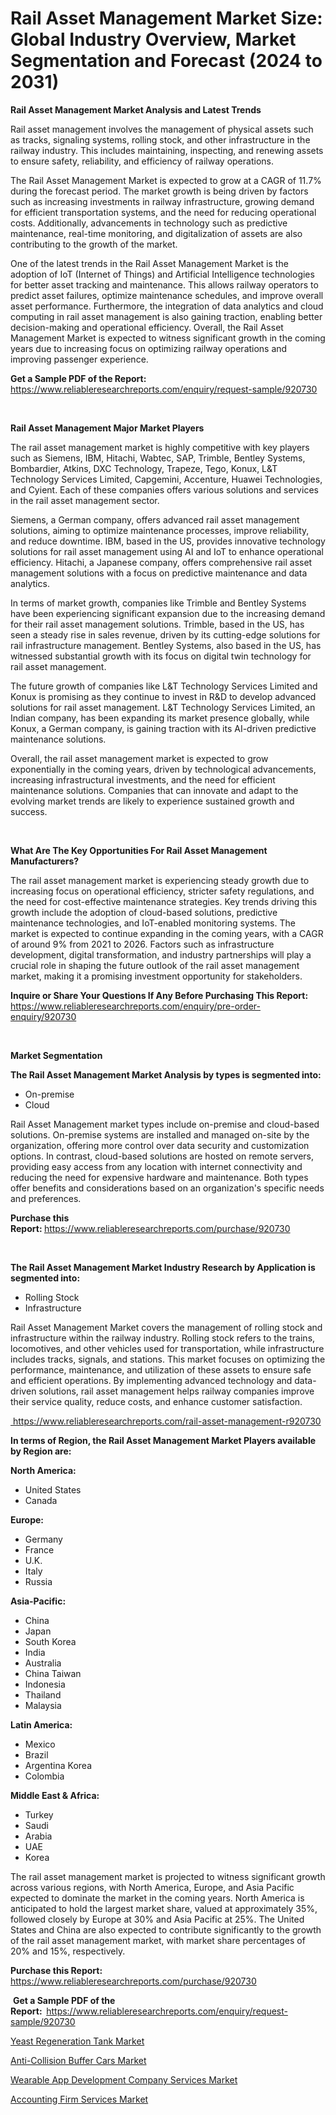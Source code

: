 <p><h1>Rail Asset Management Market Size: Global Industry Overview, Market Segmentation and Forecast (2024 to 2031)</h1></p><p><strong>Rail Asset Management Market Analysis and Latest Trends</strong></p>
<p><p>Rail asset management involves the management of physical assets such as tracks, signaling systems, rolling stock, and other infrastructure in the railway industry. This includes maintaining, inspecting, and renewing assets to ensure safety, reliability, and efficiency of railway operations.</p><p>The Rail Asset Management Market is expected to grow at a CAGR of 11.7% during the forecast period. The market growth is being driven by factors such as increasing investments in railway infrastructure, growing demand for efficient transportation systems, and the need for reducing operational costs. Additionally, advancements in technology such as predictive maintenance, real-time monitoring, and digitalization of assets are also contributing to the growth of the market.</p><p>One of the latest trends in the Rail Asset Management Market is the adoption of IoT (Internet of Things) and Artificial Intelligence technologies for better asset tracking and maintenance. This allows railway operators to predict asset failures, optimize maintenance schedules, and improve overall asset performance. Furthermore, the integration of data analytics and cloud computing in rail asset management is also gaining traction, enabling better decision-making and operational efficiency. Overall, the Rail Asset Management Market is expected to witness significant growth in the coming years due to increasing focus on optimizing railway operations and improving passenger experience.</p></p>
<p><strong>Get a Sample PDF of the Report:&nbsp;</strong> <a href="https://www.reliableresearchreports.com/enquiry/request-sample/920730">https://www.reliableresearchreports.com/enquiry/request-sample/920730</a></p>
<p>&nbsp;</p>
<p><strong>Rail Asset Management Major Market Players</strong></p>
<p><p>The rail asset management market is highly competitive with key players such as Siemens, IBM, Hitachi, Wabtec, SAP, Trimble, Bentley Systems, Bombardier, Atkins, DXC Technology, Trapeze, Tego, Konux, L&T Technology Services Limited, Capgemini, Accenture, Huawei Technologies, and Cyient. Each of these companies offers various solutions and services in the rail asset management sector.</p><p>Siemens, a German company, offers advanced rail asset management solutions, aiming to optimize maintenance processes, improve reliability, and reduce downtime. IBM, based in the US, provides innovative technology solutions for rail asset management using AI and IoT to enhance operational efficiency. Hitachi, a Japanese company, offers comprehensive rail asset management solutions with a focus on predictive maintenance and data analytics.</p><p>In terms of market growth, companies like Trimble and Bentley Systems have been experiencing significant expansion due to the increasing demand for their rail asset management solutions. Trimble, based in the US, has seen a steady rise in sales revenue, driven by its cutting-edge solutions for rail infrastructure management. Bentley Systems, also based in the US, has witnessed substantial growth with its focus on digital twin technology for rail asset management.</p><p>The future growth of companies like L&T Technology Services Limited and Konux is promising as they continue to invest in R&D to develop advanced solutions for rail asset management. L&T Technology Services Limited, an Indian company, has been expanding its market presence globally, while Konux, a German company, is gaining traction with its AI-driven predictive maintenance solutions.</p><p>Overall, the rail asset management market is expected to grow exponentially in the coming years, driven by technological advancements, increasing infrastructural investments, and the need for efficient maintenance solutions. Companies that can innovate and adapt to the evolving market trends are likely to experience sustained growth and success.</p></p>
<p>&nbsp;</p>
<p><strong>What Are The Key Opportunities For Rail Asset Management Manufacturers?</strong></p>
<p><p>The rail asset management market is experiencing steady growth due to increasing focus on operational efficiency, stricter safety regulations, and the need for cost-effective maintenance strategies. Key trends driving this growth include the adoption of cloud-based solutions, predictive maintenance technologies, and IoT-enabled monitoring systems. The market is expected to continue expanding in the coming years, with a CAGR of around 9% from 2021 to 2026. Factors such as infrastructure development, digital transformation, and industry partnerships will play a crucial role in shaping the future outlook of the rail asset management market, making it a promising investment opportunity for stakeholders.</p></p>
<p><strong>Inquire or Share Your Questions If Any Before Purchasing This Report:</strong> <a href="https://www.reliableresearchreports.com/enquiry/pre-order-enquiry/920730">https://www.reliableresearchreports.com/enquiry/pre-order-enquiry/920730</a></p>
<p>&nbsp;</p>
<p><strong>Market Segmentation</strong></p>
<p><strong>The Rail Asset Management Market Analysis by types is segmented into:</strong></p>
<p><ul><li>On-premise</li><li>Cloud</li></ul></p>
<p><p>Rail Asset Management market types include on-premise and cloud-based solutions. On-premise systems are installed and managed on-site by the organization, offering more control over data security and customization options. In contrast, cloud-based solutions are hosted on remote servers, providing easy access from any location with internet connectivity and reducing the need for expensive hardware and maintenance. Both types offer benefits and considerations based on an organization's specific needs and preferences.</p></p>
<p><strong>Purchase this Report:&nbsp;</strong><a href="https://www.reliableresearchreports.com/purchase/920730">https://www.reliableresearchreports.com/purchase/920730</a></p>
<p>&nbsp;</p>
<p><strong>The Rail Asset Management Market Industry Research by Application is segmented into:</strong></p>
<p><ul><li>Rolling Stock</li><li>Infrastructure</li></ul></p>
<p><p>Rail Asset Management Market covers the management of rolling stock and infrastructure within the railway industry. Rolling stock refers to the trains, locomotives, and other vehicles used for transportation, while infrastructure includes tracks, signals, and stations. This market focuses on optimizing the performance, maintenance, and utilization of these assets to ensure safe and efficient operations. By implementing advanced technology and data-driven solutions, rail asset management helps railway companies improve their service quality, reduce costs, and enhance customer satisfaction.</p></p>
<p><a href="https://www.reliableresearchreports.com/rail-asset-management-r920730">&nbsp;https://www.reliableresearchreports.com/rail-asset-management-r920730</a></p>
<p><strong>In terms of Region, the Rail Asset Management Market Players available by Region are:</strong></p>
<p>
    <p> <strong> North America: </strong>
        <ul>
            <li>United States</li>
            <li>Canada</li>
        </ul>
        </p> 
    <p> <strong> Europe: </strong>
        <ul>
            <li>Germany</li>
            <li>France</li>
            <li>U.K.</li>
            <li>Italy</li>
            <li>Russia</li>
        </ul>
        </p> 
    <p> <strong> Asia-Pacific: </strong>
        <ul>
            <li>China</li>
            <li>Japan</li>
            <li>South Korea</li>
            <li>India</li>
            <li>Australia</li>
            <li>China Taiwan</li>
            <li>Indonesia</li>
            <li>Thailand</li>
            <li>Malaysia</li>
        </ul>
        </p> 
    <p> <strong> Latin America: </strong>
        <ul>
            <li>Mexico</li>
            <li>Brazil</li>
            <li>Argentina Korea</li>
            <li>Colombia</li>
        </ul>
        </p> 
    <p> <strong> Middle East & Africa: </strong>
        <ul>
            <li>Turkey</li>
            <li>Saudi</li>
            <li>Arabia</li>
            <li>UAE</li>
            <li>Korea</li>
        </ul>
    </p>
    </p>
<p><p>The rail asset management market is projected to witness significant growth across various regions, with North America, Europe, and Asia Pacific expected to dominate the market in the coming years. North America is anticipated to hold the largest market share, valued at approximately 35%, followed closely by Europe at 30% and Asia Pacific at 25%. The United States and China are also expected to contribute significantly to the growth of the rail asset management market, with market share percentages of 20% and 15%, respectively.</p></p>
<p><strong>Purchase this Report: </strong><a href="https://www.reliableresearchreports.com/purchase/920730">https://www.reliableresearchreports.com/purchase/920730</a></p>
<p>&nbsp;<strong>Get a Sample PDF of the Report:&nbsp;&nbsp;</strong><a href="https://www.reliableresearchreports.com/enquiry/request-sample/920730">https://www.reliableresearchreports.com/enquiry/request-sample/920730</a></p>
<p><strong></strong></p>
<p><p><a href="https://www.linkedin.com/pulse/yeast-regeneration-tank-market-size-outlook-forecast-5wtvc">Yeast Regeneration Tank Market</a></p><p><a href="https://www.linkedin.com/pulse/anti-collision-buffer-cars-market-exploring-share-trends-tld4e">Anti-Collision Buffer Cars Market</a></p><p><a href="https://github.com/indrystar/Market-Research-Report-List-3/blob/main/wearable-app-development-company-services-market.md">Wearable App Development Company Services Market</a></p><p><a href="https://github.com/josesg55/Market-Research-Report-List-2/blob/main/accounting-firm-services-market.md">Accounting Firm Services Market</a></p></p>